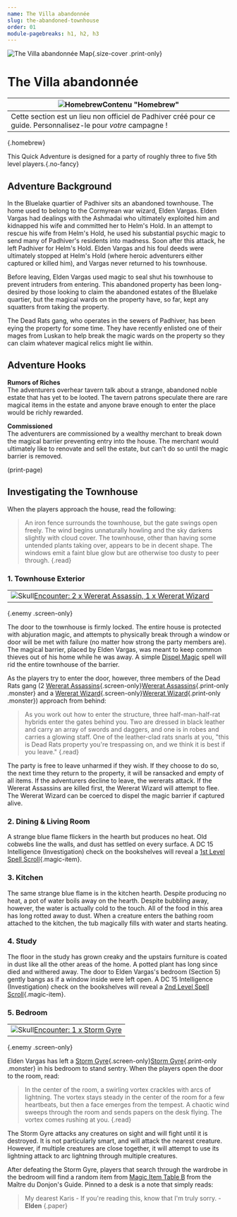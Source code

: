 ```yaml
---
name: The Villa abandonnée
slug: the-abandoned-townhouse
order: 01
module-pagebreaks: h1, h2, h3
---
```


![The Villa abandonnée Map](../PrintImages/TheAbandonedTownhouseMap.jpg){.size-cover .print-only}

# The Villa abandonnée

|![Homebrew](../mug.svg)**Contenu "Homebrew"**|
|---|
|Cette section est un lieu non officiel de Padhiver créé pour ce guide. Personnalisez-le pour *votre* campagne !|
{.homebrew}

This Quick Adventure is designed for a party of roughly three to five 5th level players.{.no-fancy}

## Adventure Background

In the Bluelake quartier of Padhiver sits an abandoned townhouse. The home used to belong to the Cormyrean war wizard, Elden Vargas. Elden Vargas had dealings with the Ashmadai who ultimately exploited him and kidnapped his wife and committed her to Helm's Hold. In an attempt to rescue his wife from Helm's Hold, he used his substantial psychic magic to send many of Padhiver's residents into madness. Soon after this attack, he left Padhiver for Helm's Hold. Elden Vargas and his foul deeds were ultimately stopped at Helm's Hold (where heroic adventurers either captured or killed him), and Vargas never returned to his townhouse.

Before leaving, Elden Vargas used magic to seal shut his townhouse to prevent intruders from entering. This abandoned property has been long-desired by those looking to claim the abandoned estates of the Bluelake quartier, but the magical wards on the property have, so far, kept any squatters from taking the property.

The Dead Rats gang, who operates in the sewers of Padhiver, has been eying the property for some time. They have recently enlisted one of their mages from Luskan to help break the magic wards on the property so they can claim whatever magical relics might lie within.

## Adventure Hooks

**Rumors of Riches**<br />
The adventurers overhear tavern talk about a strange, abandoned noble estate that has yet to be looted. The tavern patrons speculate there are rare magical items in the estate and anyone brave enough to enter the place would be richly rewarded.

**Commissioned**<br />
The adventurers are commissioned by a wealthy merchant to break down the magical barrier preventing entry into the house. The merchant would ultimately like to renovate and sell the estate, but can't do so until the magic barrier is removed.

(print-page)

## Investigating the Townhouse

When the players approach the house, read the following:

> An iron fence surrounds the townhouse, but the gate swings open freely. The wind begins unnaturally howling and the sky darkens slightly with cloud cover. The townhouse, other than having some untended plants taking over, appears to be in decent shape. The windows emit a faint blue glow but are otherwise too dusty to peer through. {.read}

### 1. Townhouse Exterior

||
|---|
|![Skull](../skull.svg)[Encounter: 2 x Wererat Assassin, 1 x Wererat Wizard](abandoned-townhouse-wererat-encounter)|
{.enemy .screen-only}

The door to the townhouse is firmly locked. The entire house is protected with abjuration magic, and attempts to physically break through a window or door will be met with failure (no matter how strong the party members are). The magical barrier, placed by Elden Vargas, was meant to keep common thieves out of his home while he was away. A simple [Dispel Magic](/spell/dispel-magic) spell will rid the entire townhouse of the barrier.

As the players try to enter the door, however, three members of the Dead Rats gang (2 [Wererat Assassins](/monster/wererat-assassin){.screen-only}[Wererat Assassins](wererat-assassin-page){.print-only .monster} and a [Wererat Wizard](/monster/wererat-wizard){.screen-only}[Wererat Wizard](wererat-wizard-page){.print-only .monster}) approach from behind:

> As you work out how to enter the structure, three half-man-half-rat hybrids enter the gates behind you. Two are dressed in black leather and carry an array of swords and daggers, and one is in robes and carries a glowing staff. One of the leather-clad rats snarls at you, "this is Dead Rats property you're trespassing on, and we think it is best if you leave." {.read}

The party is free to leave unharmed if they wish. If they choose to do so, the next time they return to the property, it will be ransacked and empty of all items. If the adventurers decline to leave, the wererats attack. If the Wererat Assassins are killed first, the Wererat Wizard will attempt to flee. The Wererat Wizard can be coerced to dispel the magic barrier if captured alive.

### 2. Dining & Living Room

A strange blue flame flickers in the hearth but produces no heat. Old cobwebs line the walls, and dust has settled on every surface. A DC 15 Intelligence (Investigation) check on the bookshelves will reveal a [1st Level Spell Scroll](/item/spell-scroll-1st-level){.magic-item}.

### 3. Kitchen

The same strange blue flame is in the kitchen hearth. Despite producing no heat, a pot of water boils away on the hearth. Despite bubbling away, however, the water is actually cold to the touch. All of the food in this area has long rotted away to dust. When a creature enters the bathing room attached to the kitchen, the tub magically fills with water and starts heating.

### 4. Study

The floor in the study has grown creaky and the upstairs furniture is coated in dust like all the other areas of the home. A potted plant has long since died and withered away. The door to Elden Vargas's bedroom (Section 5) gently bangs as if a window inside were left open. A DC 15 Intelligence (Investigation) check on the bookshelves will reveal a [2nd Level Spell Scroll](/item/spell-scroll-2nd-level){.magic-item}.

### 5. Bedroom

||
|---|
|![Skull](../skull.svg)[Encounter: 1 x Storm Gyre](abandoned-townhouse-storm-gyre-encounter)|
{.enemy .screen-only}

Elden Vargas has left a [Storm Gyre](/monster/storm-gyre){.screen-only}[Storm Gyre](storm-gyre-page){.print-only .monster} in his bedroom to stand sentry. When the players open the door to the room, read:

> In the center of the room, a swirling vortex crackles with arcs of lightning. The vortex stays steady in the center of the room for a few heartbeats, but then a face emerges from the tempest. A chaotic wind sweeps through the room and sends papers on the desk flying. The vortex comes rushing at you. {.read}

The Storm Gyre attacks any creatures on sight and will fight until it is destroyed. It is not particularly smart, and will attack the nearest creature. However, if multiple creatures are close together, it will attempt to use its lightning attack to arc lightning through multiple creatures.

After defeating the Storm Gyre, players that search through the wardrobe in the bedroom will find a random item from [Magic Item Table B](https://www.dndbeyond.com/sources/dmg/treasure#MagicItemTableB) from the Maître du Donjon's Guide. Pinned to a desk is a note that simply reads:

> My dearest Karis - If you're reading this, know that I'm truly sorry. - **Elden** {.paper}
